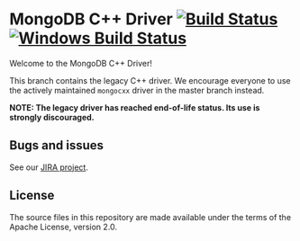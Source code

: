 # MongoDB C++ Driver [![Build Status](https://travis-ci.org/mongodb/mongo-cxx-driver.svg?branch=legacy)](https://travis-ci.org/mongodb/mongo-cxx-driver)[![Windows Build Status](https://ci.appveyor.com/api/projects/status/w95xuowdjpr0img1/branch/legacy?svg=true)](https://ci.appveyor.com/project/markbenvenuto/mongo-cxx-driver)

Welcome to the MongoDB C++ Driver!

This branch contains the legacy C++ driver.  We encourage everyone to use
the actively maintained `mongocxx` driver in the master branch instead.

**NOTE: The legacy driver has reached end-of-life status. Its use is strongly discouraged.**

## Bugs and issues

See our [JIRA project](http://jira.mongodb.org/browse/CXX).

## License

The source files in this repository are made available under the terms of
the Apache License, version 2.0.

